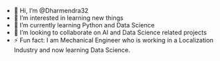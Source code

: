 - 👋 Hi, I’m @Dharmendra32
- 👀 I’m interested in learning new things
- 🌱 I’m currently learning Python and Data Science 
- 💞️ I’m looking to collaborate on AI and Data Science related projects
- ⚡ Fun fact: I am Mechanical Engineer who is working in a Localization Industry and now learning Data Science.

<!---
Dharmendra32/Dharmendra32 is a ✨ special ✨ repository because its `README.md` (this file) appears on your GitHub profile.
You can click the Preview link to take a look at your changes.
--->
